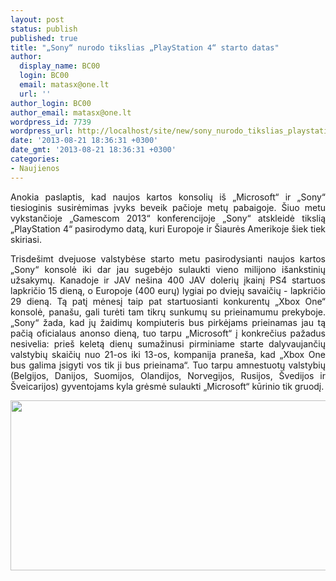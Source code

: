 ```yaml
---
layout: post
status: publish
published: true
title: "„Sony“ nurodo tikslias „PlayStation 4“ starto datas"
author:
  display_name: BC00
  login: BC00
  email: matasx@one.lt
  url: ''
author_login: BC00
author_email: matasx@one.lt
wordpress_id: 7739
wordpress_url: http://localhost/site/new/sony_nurodo_tikslias_playstation_4_starto_datas/
date: '2013-08-21 18:36:31 +0300'
date_gmt: '2013-08-21 18:36:31 +0300'
categories:
- Naujienos
---
```

<p style="text-align: justify;">
	Anokia paslaptis, kad naujos kartos konsolių i&scaron; &bdquo;Microsoft&ldquo; ir &bdquo;Sony&ldquo; tiesioginis susirėmimas įvyks beveik pačioje metų pabaigoje. &Scaron;iuo metu vykstančioje &bdquo;Gamescom 2013&ldquo; konferencijoje &bdquo;Sony&ldquo; atskleidė tikslią &bdquo;PlayStation 4&ldquo; pasirodymo datą, kuri Europoje ir &Scaron;iaurės Amerikoje &scaron;iek tiek skiriasi.</p>
<p style="text-align: justify;">
	Trisde&scaron;imt dvejuose valstybėse starto metu pasirodysianti naujos kartos &bdquo;Sony&ldquo; konsolė iki dar jau sugebėjo sulaukti vieno milijono i&scaron;ankstinių užsakymų. Kanadoje ir JAV ne&scaron;ina 400 JAV dolerių įkainį PS4 startuos lapkričio 15 dieną, o Europoje (400 eurų) lygiai po dviejų savaičių - lapkričio 29 dieną. Tą patį mėnesį taip pat startuosianti konkurentų &bdquo;Xbox One&ldquo; konsolė, pana&scaron;u, gali turėti tam tikrų sunkumų su prieinamumu prekyboje. &bdquo;Sony&ldquo; žada, kad jų žaidimų kompiuteris bus pirkėjams prieinamas jau tą pačią oficialaus anonso dieną, tuo tarpu &bdquo;Microsoft&ldquo; į konkrečius pažadus nesivelia: prie&scaron; keletą dienų sumažinusi pirminiame starte dalyvaujančių valstybių skaičių nuo 21-os iki 13-os, kompanija prane&scaron;a, kad &bdquo;Xbox One bus galima įsigyti vos tik ji bus prieinama&ldquo;. Tuo tarpu amnestuotų valstybių (Belgijos, Danijos, Suomijos, Olandijos, Norvegijos, Rusijos, &Scaron;vedijos ir &Scaron;veicarijos) gyventojams kyla grėsmė sulaukti &bdquo;Microsoft&ldquo; kūrinio tik gruodį.</p>
<p style="text-align: justify;">
	<img alt="" src="http://technews.lt/userfiles/ps4-hrdware-large19.jpg" style="width: 520px; height: 272px;" /></p>
